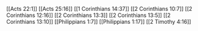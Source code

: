 [[Acts 22:1]]
[[Acts 25:16]]
[[1 Corinthians 14:37]]
[[2 Corinthians 10:7]]
[[2 Corinthians 12:16]]
[[2 Corinthians 13:3]]
[[2 Corinthians 13:5]]
[[2 Corinthians 13:10]]
[[Philippians 1:7]]
[[Philippians 1:17]]
[[2 Timothy 4:16]]
